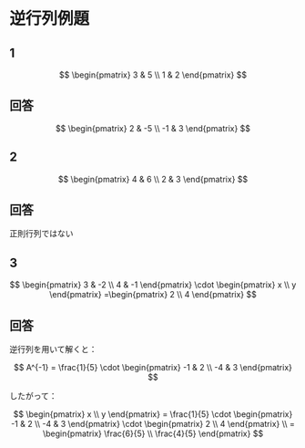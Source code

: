 # 逆行列例題

## 1

$$
\begin{pmatrix}
3 & 5 \\ 1 & 2
\end{pmatrix}
$$

## 回答

$$
\begin{pmatrix}
2 & -5 \\ -1 & 3
\end{pmatrix}
$$

## 2

$$
\begin{pmatrix}
4 & 6 \\ 2 & 3
\end{pmatrix}
$$

## 回答

正則行列ではない

## 3

$$
\begin{pmatrix} 3 & -2 \\ 4 & -1 \end{pmatrix} \cdot \begin{pmatrix} x \\ y \end{pmatrix}
=\begin{pmatrix} 2 \\ 4 \end{pmatrix}
$$

## 回答

逆行列を用いて解くと：

$$
A^{-1} = \frac{1}{5} \cdot \begin{pmatrix} -1 & 2 \\ -4 & 3 \end{pmatrix}
$$

したがって：

$$
\begin{pmatrix} x \\ y \end{pmatrix}
= \frac{1}{5} \cdot \begin{pmatrix} -1 & 2 \\ -4 & 3 \end{pmatrix} \cdot \begin{pmatrix} 2 \\ 4 \end{pmatrix} \\
= \begin{pmatrix} \frac{6}{5} \\ \frac{4}{5} \end{pmatrix}
$$
